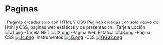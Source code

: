 # Paginas
-Paginas creadas solo con HTML Y CSS
Paginas creadas con solo nativo de Html y CSS, paginas web estáticas y de presentación.
-Tarjeta Loción
[![J1.png](https://i.postimg.cc/zBMMSDk0/J1.png)](https://postimg.cc/wyX09pZm)
-Tarjeta NFT
[![J2.png](https://i.postimg.cc/59rYLcWy/J2.png)](https://postimg.cc/vDWZwNBw)
-Página Web Estática
[![J3.png](https://i.postimg.cc/QM4DW3Kd/J3.png)](https://postimg.cc/R3Hyj2Tk)
-Página CSS
[![J4.png](https://i.postimg.cc/xdw2PP5w/J4.png)](https://postimg.cc/gwHQz8fs)
-Instrumentos
[![J5.png](https://i.postimg.cc/7LF5T026/J5.png)](https://postimg.cc/WD7NBDSL)
-CSS
[![GGG2.png](https://i.postimg.cc/Hxt7Djrk/GGG2.png)](https://postimg.cc/G8HpvLPW)
